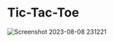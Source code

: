 # Tic-Tac-Toe
![Screenshot 2023-08-08 231221](https://github.com/mythily-23/Tic-Tac-Toe/assets/119692981/2ba74b0c-a181-4ecf-8211-246856c58359)
